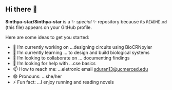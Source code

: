 ## Hi there 👋


**Sinthya-star/Sinthya-star** is a ✨ _special_ ✨ repository because its `README.md` (this file) appears on your GitHub profile.

Here are some ideas to get you started:

- 🔭 I’m currently working on ...designing circuits using BioCRNpyler
- 🌱 I’m currently learning ... to design and build biological systems
- 👯 I’m looking to collaborate on ... documenting findings 
- 🤔 I’m looking for help with ...cse basics
- 📫 How to reach me: ...eletronic email sduran13@ucmerced.edu
- 😄 Pronouns: ...she/her
- ⚡ Fun fact: ...I enjoy running and reading novels
  
